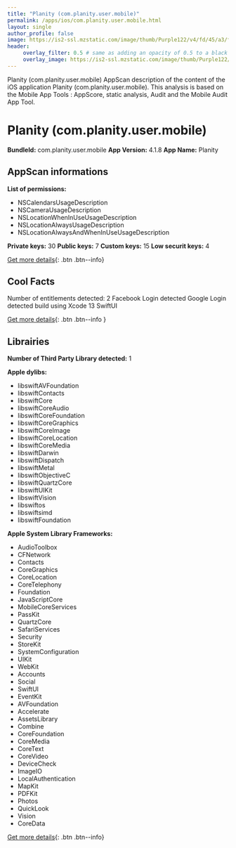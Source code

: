 ```yaml
---
title: "Planity (com.planity.user.mobile)"
permalink: /apps/ios/com.planity.user.mobile.html
layout: single
author_profile: false
image: https://is2-ssl.mzstatic.com/image/thumb/Purple122/v4/fd/45/a3/fd45a34c-866f-5a91-0413-5ada85d4c0b5/AppIcon-0-0-1x_U007emarketing-0-0-0-5-0-0-sRGB-0-0-0-GLES2_U002c0-512MB-85-220-0-0.png/512x512bb.jpg
header: 
     overlay_filter: 0.5 # same as adding an opacity of 0.5 to a black background
     overlay_image: https://is2-ssl.mzstatic.com/image/thumb/Purple122/v4/fd/45/a3/fd45a34c-866f-5a91-0413-5ada85d4c0b5/AppIcon-0-0-1x_U007emarketing-0-0-0-5-0-0-sRGB-0-0-0-GLES2_U002c0-512MB-85-220-0-0.png/512x512bb.jpg
---
```

Planity (com.planity.user.mobile) AppScan description of the content of the iOS application Planity (com.planity.user.mobile). This analysis is based on the Mobile App Tools : AppScore, static analysis, Audit and the Mobile Audit App Tool.

# Planity (com.planity.user.mobile)

**BundleId:** com.planity.user.mobile
**App Version:** 4.1.8
**App Name:** Planity


## AppScan informations 

**List of permissions:** 
- NSCalendarsUsageDescription
- NSCameraUsageDescription
- NSLocationWhenInUseUsageDescription
- NSLocationAlwaysUsageDescription
- NSLocationAlwaysAndWhenInUseUsageDescription
  
  
**Private keys:** 30
**Public keys:** 7
**Custom keys:** 15
**Low securit keys:** 4
  
[Get more details](/pricing.html){: .btn .btn--info}

## Cool Facts

Number of entitlements detected: 2
Facebook Login detected
Google Login detected
build using Xcode 13
SwiftUI
  
[Get more details](/pricing.html){: .btn .btn--info }

## Librairies 
**Number of Third Party Library detected:** 1


**Apple dylibs:**
- libswiftAVFoundation
- libswiftContacts
- libswiftCore
- libswiftCoreAudio
- libswiftCoreFoundation
- libswiftCoreGraphics
- libswiftCoreImage
- libswiftCoreLocation
- libswiftCoreMedia
- libswiftDarwin
- libswiftDispatch
- libswiftMetal
- libswiftObjectiveC
- libswiftQuartzCore
- libswiftUIKit
- libswiftVision
- libswiftos
- libswiftsimd
- libswiftFoundation


**Apple System Library Frameworks:**
- AudioToolbox
- CFNetwork
- Contacts
- CoreGraphics
- CoreLocation
- CoreTelephony
- Foundation
- JavaScriptCore
- MobileCoreServices
- PassKit
- QuartzCore
- SafariServices
- Security
- StoreKit
- SystemConfiguration
- UIKit
- WebKit
- Accounts
- Social
- SwiftUI
- EventKit
- AVFoundation
- Accelerate
- AssetsLibrary
- Combine
- CoreFoundation
- CoreMedia
- CoreText
- CoreVideo
- DeviceCheck
- ImageIO
- LocalAuthentication
- MapKit
- PDFKit
- Photos
- QuickLook
- Vision
- CoreData


  
[Get more details](/pricing.html){: .btn .btn--info}

